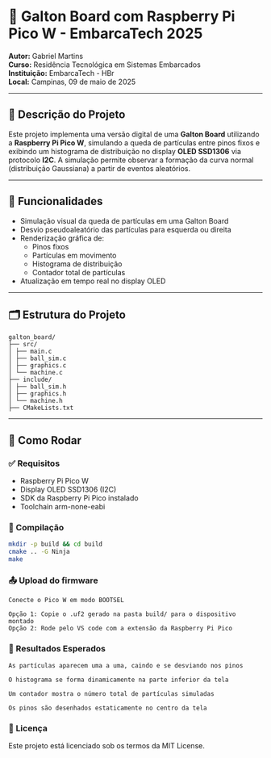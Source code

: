 # 🎲 Galton Board com Raspberry Pi Pico W - EmbarcaTech 2025

**Autor:** Gabriel Martins  
**Curso:** Residência Tecnológica em Sistemas Embarcados  
**Instituição:** EmbarcaTech - HBr  
**Local:** Campinas, 09 de maio de 2025

---

## 📌 Descrição do Projeto

Este projeto implementa uma versão digital de uma **Galton Board** utilizando a **Raspberry Pi Pico W**, simulando a queda de partículas entre pinos fixos e exibindo um histograma de distribuição no display **OLED SSD1306** via protocolo **I2C**. A simulação permite observar a formação da curva normal (distribuição Gaussiana) a partir de eventos aleatórios.

---

## 🧠 Funcionalidades

- Simulação visual da queda de partículas em uma Galton Board
- Desvio pseudoaleatório das partículas para esquerda ou direita
- Renderização gráfica de:
  - Pinos fixos
  - Partículas em movimento
  - Histograma de distribuição
  - Contador total de partículas
- Atualização em tempo real no display OLED

---

## 🗂️ Estrutura do Projeto
```
galton_board/
├── src/
│ ├── main.c
│ ├── ball_sim.c
│ ├── graphics.c
│ └── machine.c
├── include/
│ ├── ball_sim.h
│ ├── graphics.h
│ └── machine.h
├── CMakeLists.txt
```
---

## 🚀 Como Rodar

### ✅ Requisitos

- Raspberry Pi Pico W
- Display OLED SSD1306 (I2C)
- SDK da Raspberry Pi Pico instalado
- Toolchain arm-none-eabi

### 🔨 Compilação

```bash
mkdir -p build && cd build
cmake .. -G Ninja
make
```
### 📤 Upload do firmware

    Conecte o Pico W em modo BOOTSEL

    Opção 1: Copie o .uf2 gerado na pasta build/ para o dispositivo montado
    Opção 2: Rode pelo VS code com a extensão da Raspberry Pi Pico

###  🧪 Resultados Esperados

    As partículas aparecem uma a uma, caindo e se desviando nos pinos

    O histograma se forma dinamicamente na parte inferior da tela

    Um contador mostra o número total de partículas simuladas

    Os pinos são desenhados estaticamente no centro da tela


### 📜 Licença

Este projeto está licenciado sob os termos da MIT License. 